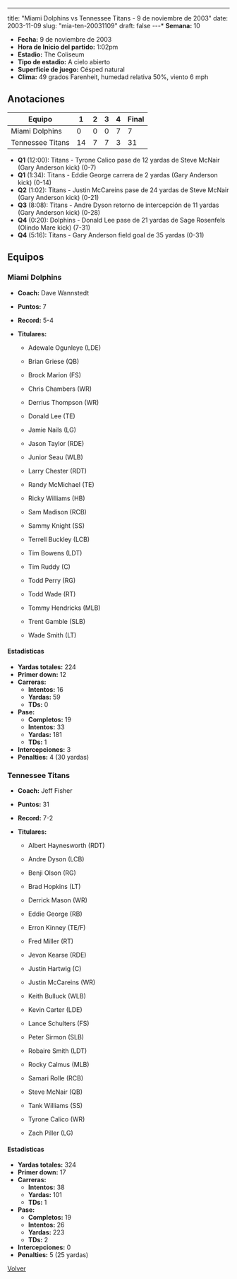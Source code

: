 ---
title: "Miami Dolphins vs Tennessee Titans - 9 de noviembre de 2003"
date: 2003-11-09
slug: "mia-ten-20031109"
draft: false
---* **Semana:** 10
* **Fecha:** 9 de noviembre de 2003
* **Hora de Inicio del partido:** 1:02pm
* **Estadio:** The Coliseum
* **Tipo de estadio:** A cielo abierto
* **Superficie de juego:** Césped natural
* **Clima:** 49 grados Farenheit, humedad relativa 50%, viento 6 mph




## Anotaciones
| Equipo | 1 | 2 | 3 | 4 | Final |
|--------|---|---|---|---|-------|
| Miami Dolphins  | 0 | 0 | 0 | 7  | 7 |
| Tennessee Titans  | 14 | 7 | 7 | 3  | 31 |
* **Q1** (12:00): Titans - Tyrone Calico pase de 12 yardas de Steve McNair (Gary Anderson kick) (0-7)
* **Q1** (1:34): Titans - Eddie George carrera de 2 yardas (Gary Anderson kick) (0-14)
* **Q2** (1:02): Titans - Justin McCareins pase de 24 yardas de Steve McNair (Gary Anderson kick) (0-21)
* **Q3** (8:08): Titans - Andre Dyson retorno de intercepción de 11 yardas (Gary Anderson kick) (0-28)
* **Q4** (0:20): Dolphins - Donald Lee pase de 21 yardas de Sage Rosenfels (Olindo Mare kick) (7-31)
* **Q4** (5:16): Titans - Gary Anderson field goal de 35 yardas (0-31)


## Equipos


### Miami Dolphins
* **Coach:** Dave Wannstedt
* **Puntos:** 7
* **Record:** 5-4
* **Titulares:** 

  * Adewale Ogunleye (LDE) 

  * Brian Griese (QB) 

  * Brock Marion (FS) 

  * Chris Chambers (WR) 

  * Derrius Thompson (WR) 

  * Donald Lee (TE) 

  * Jamie Nails (LG) 

  * Jason Taylor (RDE) 

  * Junior Seau (WLB) 

  * Larry Chester (RDT) 

  * Randy McMichael (TE) 

  * Ricky Williams (HB) 

  * Sam Madison (RCB) 

  * Sammy Knight (SS) 

  * Terrell Buckley (LCB) 

  * Tim Bowens (LDT) 

  * Tim Ruddy (C) 

  * Todd Perry (RG) 

  * Todd Wade (RT) 

  * Tommy Hendricks (MLB) 

  * Trent Gamble (SLB) 

  * Wade Smith (LT) 

#### Estadísticas
* **Yardas totales:** 224
* **Primer down:** 12
* **Carreras:**
  * **Intentos:** 16
  * **Yardas:** 59
  * **TDs:** 0
* **Pase:**
  * **Completos:** 19
  * **Intentos:** 33
  * **Yardas:** 181
  * **TDs:** 1
* **Intercepciones:** 3
* **Penalties:** 4 (30 yardas)

### Tennessee Titans
* **Coach:** Jeff Fisher
* **Puntos:** 31
* **Record:** 7-2
* **Titulares:** 

  * Albert Haynesworth (RDT) 

  * Andre Dyson (LCB) 

  * Benji Olson (RG) 

  * Brad Hopkins (LT) 

  * Derrick Mason (WR) 

  * Eddie George (RB) 

  * Erron Kinney (TE/F) 

  * Fred Miller (RT) 

  * Jevon Kearse (RDE) 

  * Justin Hartwig (C) 

  * Justin McCareins (WR) 

  * Keith Bulluck (WLB) 

  * Kevin Carter (LDE) 

  * Lance Schulters (FS) 

  * Peter Sirmon (SLB) 

  * Robaire Smith (LDT) 

  * Rocky Calmus (MLB) 

  * Samari Rolle (RCB) 

  * Steve McNair (QB) 

  * Tank Williams (SS) 

  * Tyrone Calico (WR) 

  * Zach Piller (LG) 

#### Estadísticas
* **Yardas totales:** 324
* **Primer down:** 17
* **Carreras:**
  * **Intentos:** 38
  * **Yardas:** 101
  * **TDs:** 1
* **Pase:**
  * **Completos:** 19
  * **Intentos:** 26
  * **Yardas:** 223
  * **TDs:** 2
* **Intercepciones:** 0
* **Penalties:** 5 (25 yardas)


[Volver](/historia/2003)
